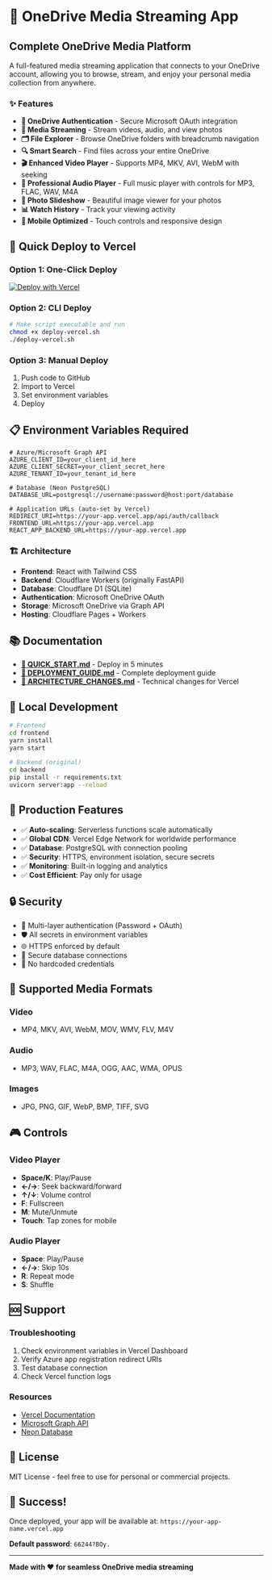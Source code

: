 # 🚀 OneDrive Media Streaming App

## Complete OneDrive Media Platform

A full-featured media streaming application that connects to your OneDrive account, allowing you to browse, stream, and enjoy your personal media collection from anywhere.

### ✨ Features

- **🔐 OneDrive Authentication** - Secure Microsoft OAuth integration
- **📱 Media Streaming** - Stream videos, audio, and view photos
- **🗂️ File Explorer** - Browse OneDrive folders with breadcrumb navigation
- **🔍 Smart Search** - Find files across your entire OneDrive
- **🎬 Enhanced Video Player** - Supports MP4, MKV, AVI, WebM with seeking
- **🎵 Professional Audio Player** - Full music player with controls for MP3, FLAC, WAV, M4A
- **📸 Photo Slideshow** - Beautiful image viewer for your photos
- **📊 Watch History** - Track your viewing activity
- **📱 Mobile Optimized** - Touch controls and responsive design

## 🚀 Quick Deploy to Vercel

### Option 1: One-Click Deploy
[![Deploy with Vercel](https://vercel.com/button)](https://vercel.com/new/clone?repository-url=https://github.com/yourusername/your-repo)

### Option 2: CLI Deploy
```bash
# Make script executable and run
chmod +x deploy-vercel.sh
./deploy-vercel.sh
```

### Option 3: Manual Deploy
1. Push code to GitHub
2. Import to Vercel
3. Set environment variables
4. Deploy

## 📋 Environment Variables Required

```env
# Azure/Microsoft Graph API
AZURE_CLIENT_ID=your_client_id_here
AZURE_CLIENT_SECRET=your_client_secret_here
AZURE_TENANT_ID=your_tenant_id_here

# Database (Neon PostgreSQL)
DATABASE_URL=postgresql://username:password@host:port/database

# Application URLs (auto-set by Vercel)
REDIRECT_URI=https://your-app.vercel.app/api/auth/callback
FRONTEND_URL=https://your-app.vercel.app
REACT_APP_BACKEND_URL=https://your-app.vercel.app
```

### 🏗️ Architecture

- **Frontend**: React with Tailwind CSS
- **Backend**: Cloudflare Workers (originally FastAPI)
- **Database**: Cloudflare D1 (SQLite)
- **Authentication**: Microsoft OneDrive OAuth
- **Storage**: Microsoft OneDrive via Graph API
- **Hosting**: Cloudflare Pages + Workers

## 📚 Documentation

- **[🚀 QUICK_START.md](QUICK_START.md)** - Deploy in 5 minutes
- **[📖 DEPLOYMENT_GUIDE.md](DEPLOYMENT_GUIDE.md)** - Complete deployment guide
- **[🔄 ARCHITECTURE_CHANGES.md](ARCHITECTURE_CHANGES.md)** - Technical changes for Vercel

## 🔧 Local Development

```bash
# Frontend
cd frontend
yarn install
yarn start

# Backend (original)
cd backend
pip install -r requirements.txt
uvicorn server:app --reload
```

## 🎯 Production Features

- ✅ **Auto-scaling**: Serverless functions scale automatically
- ✅ **Global CDN**: Vercel Edge Network for worldwide performance
- ✅ **Database**: PostgreSQL with connection pooling
- ✅ **Security**: HTTPS, environment isolation, secure secrets
- ✅ **Monitoring**: Built-in logging and analytics
- ✅ **Cost Efficient**: Pay only for usage

## 🔒 Security

- 🔐 Multi-layer authentication (Password + OAuth)
- 🛡️ All secrets in environment variables
- 🌐 HTTPS enforced by default
- 🔄 Secure database connections
- 🚫 No hardcoded credentials

## 📱 Supported Media Formats

### Video
- MP4, MKV, AVI, WebM, MOV, WMV, FLV, M4V

### Audio  
- MP3, WAV, FLAC, M4A, OGG, AAC, WMA, OPUS

### Images
- JPG, PNG, GIF, WebP, BMP, TIFF, SVG

## 🎮 Controls

### Video Player
- **Space/K**: Play/Pause
- **←/→**: Seek backward/forward
- **↑/↓**: Volume control
- **F**: Fullscreen
- **M**: Mute/Unmute
- **Touch**: Tap zones for mobile

### Audio Player
- **Space**: Play/Pause
- **←/→**: Skip 10s
- **R**: Repeat mode
- **S**: Shuffle

## 🆘 Support

### Troubleshooting
1. Check environment variables in Vercel Dashboard
2. Verify Azure app registration redirect URIs
3. Test database connection
4. Check Vercel function logs

### Resources
- [Vercel Documentation](https://vercel.com/docs)
- [Microsoft Graph API](https://docs.microsoft.com/en-us/graph/)
- [Neon Database](https://neon.tech/docs)

## 📄 License

MIT License - feel free to use for personal or commercial projects.

## 🎉 Success!

Once deployed, your app will be available at:
`https://your-app-name.vercel.app`

**Default password**: `66244?BOy.`

---

**Made with ❤️ for seamless OneDrive media streaming**